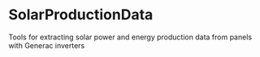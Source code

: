 # SolarProductionData
Tools for extracting solar power and energy production data from panels with Generac inverters

